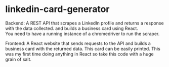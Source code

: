 # linkedin-card-generator

Backend:
A REST API that scrapes a LinkedIn profile and returns a response with the data collected. and builds a business card using React.
<br>
You need to have a running instance of a chromedriver to run the scraper.

Frontend:
A React website that sends requests to the API and builds a business card with the returned data. This card can be easily printed.
This was my first time doing anything in React so take this code with a huge grain of salt.


